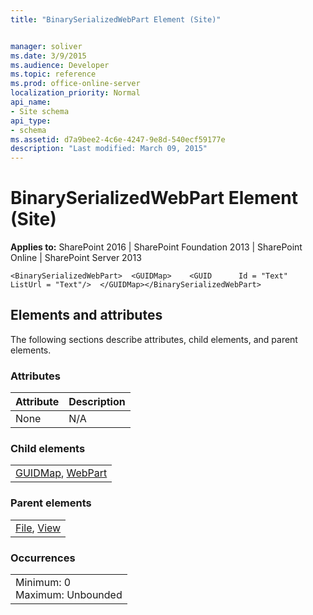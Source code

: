 ```yaml
---
title: "BinarySerializedWebPart Element (Site)"


manager: soliver
ms.date: 3/9/2015
ms.audience: Developer
ms.topic: reference
ms.prod: office-online-server
localization_priority: Normal
api_name:
- Site schema
api_type:
- schema
ms.assetid: d7a9bee2-4c6e-4247-9e8d-540ecf59177e
description: "Last modified: March 09, 2015"
---
```


# BinarySerializedWebPart Element (Site)

 
  
 **Applies to:** SharePoint 2016 | SharePoint Foundation 2013 | SharePoint Online | SharePoint Server 2013
  
```
<BinarySerializedWebPart>  <GUIDMap>    <GUID      Id = "Text"      ListUrl = "Text"/>  </GUIDMap></BinarySerializedWebPart>
```

## Elements and attributes

The following sections describe attributes, child elements, and parent elements.

### Attributes

|**Attribute**|**Description**|
|:-----|:-----|
|None  <br/> |N/A  <br/> |
   
### Child elements

||
|:-----|
|[GUIDMap](guidmap-element-site.md), [WebPart](webpart-element-site.md)|
   
### Parent elements

||
|:-----|
|[File](file-element.md), [View](view-element-site.md)|
   
### Occurrences

||
|:-----|
|Minimum: 0  <br/> Maximum: Unbounded  <br/> |
   

